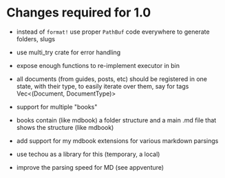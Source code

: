 # Changes required for 1.0
- instead of `format!` use proper `PathBuf` code everywhere to generate folders, slugs
- use multi_try crate for error handling
- expose enough functions to re-implement executor in bin
- all documents (from guides, posts, etc) should be registered in one state,
  with their type, to easily iterate over them, say for tags Vec<(Document, DocumentType)>

- support for multiple "books"
- books contain (like mdbook) a folder structure and a main .md file that shows the structure (like mdbook)
- add support for my mdbook extensions for various markdown parsings
- use techou as a library for this (temporary, a local)
- improve the parsing speed for MD (see appventure)

